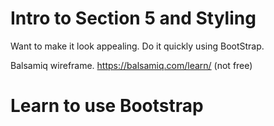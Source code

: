 # Intro to Section 5 and Styling

Want to make it look appealing. Do it quickly using BootStrap. 

Balsamiq wireframe. https://balsamiq.com/learn/ (not free)

# Learn to use Bootstrap